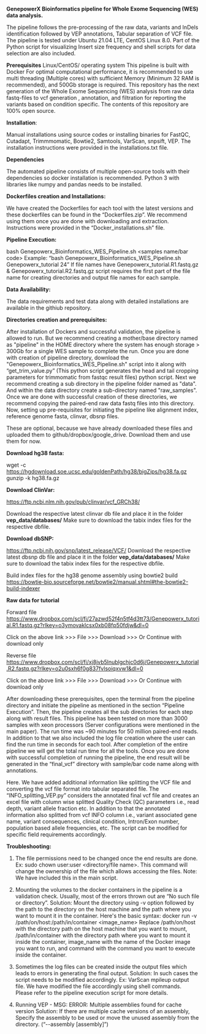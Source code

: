 **GenepowerX Bioinformatics pipeline for Whole Exome Sequencing (WES) data analysis.** 

The pipeline follows the pre-processing of the raw data, variants and InDels identification followed by VEP annotations, Tabular separation of VCF file. The pipeline is tested under Ubuntu 21.04 LTE, CentOS Linux 8.0. Part of the Python script for visualizing Insert size frequency and shell scripts for data selection are also included.

**Prerequisites**
Linux/CentOS/ operating system
This pipeline is built with Docker
For optimal computational performance, it is recommended to use multi threading (Multiple cores) with sufficient Memory (Minimum 32 RAM is recommended), and 500Gb storage is required. 
This repository has the next generation of the Whole Exome Sequencing (WES) analysis from raw data fastq-files to vcf generation , annotation, and filtration for reporting the variants based on condition specific. The contents of this repository are 100% open source. 

**Installation**:

Manual installations using source codes or installing binaries for FastQC, Cutadapt, Trimmmomatic, Bowtie2, Samtools, VarScan, snpsift, VEP. The installation instructions were provided in the installations.txt file.  

**Dependencies**

The automated pipeline consists of multiple open-source tools with their dependencies so docker installation is recommended.
Python 3 with libraries like numpy and pandas needs to be installed. 

**Dockerfiles creation and Installations:**

We have created the Dockerfiles for each tool with the latest versions and these dockerfiles can be found in the “Dockerfiles.zip”. We recommend using them once you are done with downloading and extraction. Instructions were provided in the “Docker_installations.sh” file.   

**Pipeline Execution:**

bash Genepowerx_Bioinformatics_WES_Pipeline.sh <samples name/bar code> <Number of Threads>
Example: “bash Genepowerx_Bioinformatics_WES_Pipeline.sh Genepowerx_tutorial 24”
If file names have Genepowerx_tutorial.R1.fastq.gz & Genepowerx_tutorial.R2.fastq.gz script requires the first part of the file name for creating directories and output file names for each sample.

**Data Availability:**

The data requirements and test data along with detailed installations are available in the githiub repository. 

**Directories creation and prerequisites:** 

After installation of Dockers and successful validation, the pipeline is allowed to run. But we recommend creating a mother/base directory named as "pipeline" in the HOME directory where the system has enough storage > 300Gb for a single WES sample to complete the run.
Once you are done with creation of pipeline directory, download the "Genepowerx_Bioinformatics_WES_Pipeline.sh" script into it along with “get_trim_value.py” (This python script generates the head and tail cropping parameters for trimmomatic from fastqc result files)
python script. Next we recommend creating a sub directory in the pipeline folder named as "data". And within the data directory create a sub-directory named "raw_samples". Once we are done with successful creation of these directories, we recommend copying the paired-end raw data fastq files into this directory. Now, setting up pre-requisites for initiating the pipeline like alignment index, reference genome fasta, clinvar, dbsnp files.

These are optional, because we have already downloaded these files and uploaded them to github/dropbox/google_drive. Download them and use them for now.
 
**Download hg38 fasta:** 

wget -c https://hgdownload.soe.ucsc.edu/goldenPath/hg38/bigZips/hg38.fa.gz
gunzip -k hg38.fa.gz

**Download ClinVar:**

https://ftp.ncbi.nlm.nih.gov/pub/clinvar/vcf_GRCh38/

Download the respective latest clinvar db file and place it in the folder **vep_data/databases/** 
Make sure to download the tabix index files for the respective dbfile.

**Download dbSNP:**

https://ftp.ncbi.nih.gov/snp/latest_release/VCF/
Download the respective latest dbsnp db file and place it in the folder **vep_data/databases/** 
Make sure to download the tabix index files for the respective dbfile.

Build index files for the hg38 genome assembly using bowtie2 build
https://bowtie-bio.sourceforge.net/bowtie2/manual.shtml#the-bowtie2-build-indexer

**Raw data for tutorial**

Forward file
https://www.dropbox.com/scl/fi/27azwd52f4n5tf4d3tt73/Genepowerx_tutorial.R1.fastq.gz?rlkey=o3ymovaklcsx0xb08fp50fdjw&dl=0

Click on the above link >>> File >>> Download >>> Or Continue with download only

Reverse file
https://www.dropbox.com/scl/fi/xj8jvb5lnublgchjc0d6j/Genepowerx_tutorial.R2.fastq.gz?rlkey=o2u0sxh6f0g837fvlsoiqxvw1&dl=0

Click on the above link >>> File >>> Download >>> Or Continue with download only

After downloading these prerequisites, open the terminal from the pipeline directory and initiate the pipeline as mentioned in the section “Pipeline Execution”. Then, the pipeline creates all the sub directories for each step along with result files. This pipeline has been tested on more than 3000 samples with xeon processors (Server configurations were mentioned in the main paper). The run time was ~90 minutes for 50 million paired-end reads. In addition to that we also included the log file creation where the user can find the run time in seconds for each tool. After completion of the entire pipeline we will get the total run time for all the tools. Once you are done with successful completion of running the pipeline, the end result will be generated in the “final_vcf” directory with sample/bar code name along with annotations.
 
Here. We have added additional information like splitting the VCF file and converting the vcf file format into tabular separated file. The “INFO_splitting_VEP.py” considers the annotated final vcf file and creates an excel file with column wise splitted Quality Check (QC) parameters i.e., read depth, variant allele fraction etc. In addition to that the annotated information also splitted from vcf INFO column i.e., variant associated gene name, variant consequences, clinical condition, Intron/Exon number, population based allele frequencies, etc. The script can be modified for specific field requirements accordingly. 
 
**Troubleshooting:**

1.  The file permissions need to be changed once the end results are done.
Ex: sudo chown user:user <directory/file name>. This command will change the ownership of the file which allows accessing the files. Note: We have included this in the main script. 

2.  Mounting the volumes to the docker containers in the pipeline is a validation check.
Usually, most of the errors thrown out are “No such file or directory”. 
Solution: Mount the directory using -v option followed by the path to the directory on the host machine and the path where you want to mount it in the container. 
Here's the basic syntax: 
docker run -v /path/on/host:/path/in/container <image_name> <command> 
Replace /path/on/host with the directory path on the host machine that you want to mount, /path/in/container with the directory path where you want to mount it inside the container, image_name with the name of the Docker image you want to run, and command with the command you want to execute inside the container.

3.  Sometimes the log files can be created inside the output files which leads to errors in generating the final output. 
Solution: In such cases the script needs to be modified accordingly. Ex: VarScan mpileup output file. We have modified the file accordingly using shell commands. Please refer to the pipeline execution script for more details. 

4.  Running VEP - MSG: ERROR: Multiple assemblies found for cache version 
Solution: If there are multiple cache versions of an assembly, Specify the assembly to be used or move the unused assembly from the directory.  (“--assembly [assembly]”)

